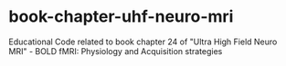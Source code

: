# book-chapter-uhf-neuro-mri
Educational Code related to book chapter 24 of "Ultra High Field Neuro MRI" - BOLD fMRI: Physiology and Acquisition strategies  

